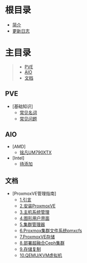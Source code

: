 # 根目录

- [简介](README.md)
- [更新日志](CHANGELOG.md)

# 主目录

> - [PVE](#pve)
> - [AIO](#aio)
> - [文档](#doc)

## PVE <a id="pve"></a>

- [基础知识]
  - [常见名词](pve/changjianmingci.md)
  - [常见问题](pve/changjianwenti.md)
 
## AIO <a id="aio"></a>

- [AMD]
  - [铭凡UM790XTX](aio/amd/mingfanUM790XTX.md)
- [Intel]
  - [待添加](aio/intel/0.md)
 
## 文档 <a id="doc"></a>

- [ProxmoxVE管理指南]
  - [1.引言](doc/1.Introduction.html)
  - [2.安装ProxmoxVE](doc/2.InstallingProxmoxVE.html)
  - [3.主机系统管理](doc/3.HostSystemAdministration.html)
  - [4.图形用户界面](doc/4.GraphicalUserInterface.html)
  - [5.集群管理器](doc/5.ClusterManager.html)
  - [6.Proxmox集群文件系统pmxcfs](doc/6.ProxmoxClusterFileSystem-pmxcfs.html)
  - [7.ProxmoxVE存储](doc/7.ProxmoxVEStorage.html)
  - [8.部署超融合Ceph集群](doc/8.DeployHyper-ConvergedCephCluster.html)
  - [9.存储复制](doc/9.StorageReplication.html)
  - [10.QEMU/KVM虚拟机](doc/10.QEMU:KVMVirtualMachines.html)
 












